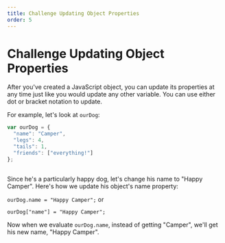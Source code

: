 ```yaml
---
title: Challenge Updating Object Properties
order: 5
---
```

# Challenge Updating Object Properties

After you've created a JavaScript object, you can update its properties at any time just like you would update any other variable. You can use either dot or bracket notation to update.

For example, let's look at `ourDog`:

```javascript
var ourDog = {
  "name": "Camper",
  "legs": 4,
  "tails": 1,
  "friends": ["everything!"]
};
```

##  

Since he's a particularly happy dog, let's change his name to "Happy Camper". Here's how we update his object's name property:

`ourDog.name = "Happy Camper";` or

`ourDog["name"] = "Happy Camper";`

Now when we evaluate `ourDog.name`, instead of getting "Camper", we'll get his new name, "Happy Camper".
